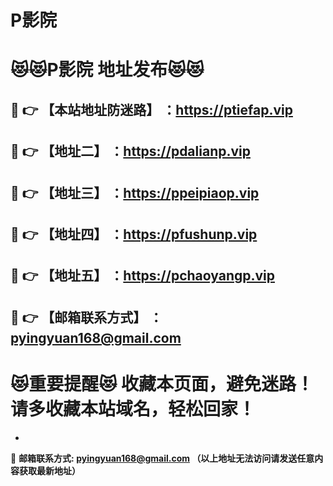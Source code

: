 # P影院
:heart_eyes_cat::heart_eyes_cat:P影院 地址发布:heart_eyes_cat::heart_eyes_cat:
==
:kiss: :point_right: 【本站地址防迷路】 ：https://ptiefap.vip
------
:kiss: :point_right: 【地址二】 ：https://pdalianp.vip
------
:kiss: :point_right: 【地址三】 ：https://ppeipiaop.vip
------
:kiss: :point_right: 【地址四】 ：https://pfushunp.vip
------
:kiss: :point_right: 【地址五】 ：https://pchaoyangp.vip
------
:kiss: :point_right: 【邮箱联系方式】 ：pyingyuan168@gmail.com
------
:heart_eyes_cat:重要提醒:heart_eyes_cat: 收藏本页面，避免迷路！请多收藏本站域名，轻松回家！
==

-

:love_letter: __邮箱联系方式: pyingyuan168@gmail.com （以上地址无法访问请发送任意内容获取最新地址）__
